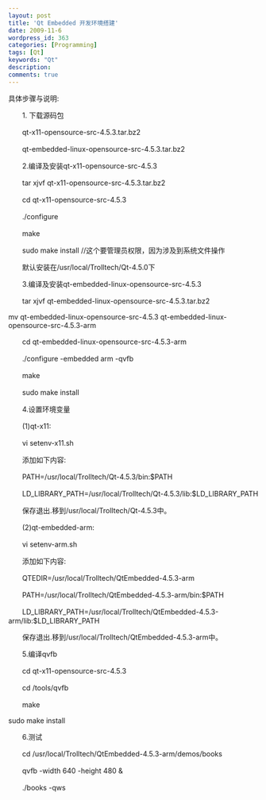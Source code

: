```yaml
---
layout: post
title: 'Qt Embedded 开发环境搭建'
date: 2009-11-6
wordpress_id: 363
categories: [Programming]
tags: [Qt]
keywords: "Qt"
description: 
comments: true
---
```


具体步骤与说明:

　　1. 下载源码包

　　qt-x11-opensource-src-4.5.3.tar.bz2

　　qt-embedded-linux-opensource-src-4.5.3.tar.bz2


　　2.编译及安装qt-x11-opensource-src-4.5.3

　　tar xjvf qt-x11-opensource-src-4.5.3.tar.bz2

　　cd qt-x11-opensource-src-4.5.3

　　./configure

　　make

　　sudo make install //这个要管理员权限，因为涉及到系统文件操作

　　默认安装在/usr/local/Trolltech/Qt-4.5.0下

　　3.编译及安装qt-embedded-linux-opensource-src-4.5.3

　　tar xjvf qt-embedded-linux-opensource-src-4.5.3.tar.bz2

 mv qt-embedded-linux-opensource-src-4.5.3 qt-embedded-linux-opensource-src-4.5.3-arm

　　cd qt-embedded-linux-opensource-src-4.5.3-arm

　　./configure -embedded arm -qvfb

　　make

　　sudo make install

　　4.设置环境变量

　　(1)qt-x11:

　　vi setenv-x11.sh

　　添加如下内容:

　　PATH=/usr/local/Trolltech/Qt-4.5.3/bin:$PATH

　　LD_LIBRARY_PATH=/usr/local/Trolltech/Qt-4.5.3/lib:$LD_LIBRARY_PATH

　　保存退出.移到/usr/local/Trolltech/Qt-4.5.3中。


　　(2)qt-embedded-arm:

　　vi setenv-arm.sh

　　添加如下内容:

　　QTEDIR=/usr/local/Trolltech/QtEmbedded-4.5.3-arm

　　PATH=/usr/local/Trolltech/QtEmbedded-4.5.3-arm/bin:$PATH

　　LD_LIBRARY_PATH=/usr/local/Trolltech/QtEmbedded-4.5.3-arm/lib:$LD_LIBRARY_PATH

　　保存退出.移到/usr/local/Trolltech/QtEmbedded-4.5.3-arm中。


　　5.编译qvfb

　　cd qt-x11-opensource-src-4.5.3

　　cd /tools/qvfb

　　make 
 
 sudo make install

　　6.测试

　　cd /usr/local/Trolltech/QtEmbedded-4.5.3-arm/demos/books

　　qvfb -width 640 -height 480 &

　　./books -qws
